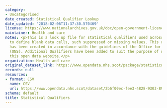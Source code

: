 ```yaml
---
category:
- Uncategorised
date_created: Statistical Qualifier Lookup
date_updated: '2018-02-06T11:37:30.570469'
license: https://www.nationalarchives.gov.uk/doc/open-government-licence/version/3/
maintainer: Health and care
notes: <p>This is a look up file for statistical qualifiers used across all datasets
  to define blank data cells, such suppressed or missing values. This reference file
  has been created in accordance with the guidelines of the Office for National Statistics
  (ONS). Additional Qualifiers have been added to suit the purpose of data across
  this open data website.</p>
organization: Health and care
original_dataset_link: https://www.opendata.nhs.scot/package/statistical-qualifiers
records: null
resources:
- format: CSV
  name: CSV
  url: https://www.opendata.nhs.scot/dataset/2b6f00ec-fee3-4828-9303-89f31b436d2a/resource/b80f9af0-b115-4245-b591-fb22775226c4/download/statisticalqualifiers24052019.csv
schema: default
title: Statistical Qualifiers
---
```

